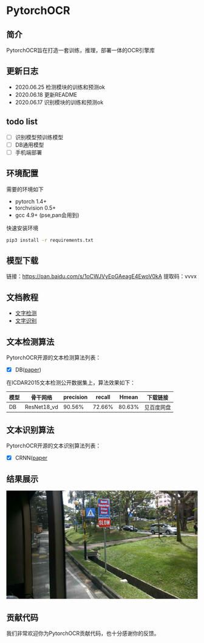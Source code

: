 # PytorchOCR

## 简介
PytorchOCR旨在打造一套训练，推理，部署一体的OCR引擎库

## 更新日志
* 2020.06.25 检测模块的训练和预测ok
* 2020.06.18 更新README
* 2020.06.17 识别模块的训练和预测ok

## todo list
* [ ] 识别模型预训练模型
* [ ] DB通用模型
* [ ] 手机端部署

## 环境配置

需要的环境如下
* pytorch 1.4+
* torchvision 0.5+
* gcc 4.9+ (pse,pan会用到)

快速安装环境
```bash
pip3 install -r requirements.txt
```

## 模型下载

链接：https://pan.baidu.com/s/1oCWJVyEpGAeagE4EwoV0kA 
提取码：vvvx

## 文档教程
* [文字检测](doc/检测.md)
* [文字识别](doc/识别.md)

## 文本检测算法

PytorchOCR开源的文本检测算法列表：
- [x]  DB([paper](https://arxiv.org/abs/1911.08947))

在ICDAR2015文本检测公开数据集上，算法效果如下：


| 模型 | 骨干网络 | precision | recall | Hmean | 下载链接 |
|  ----  | ----  |  ----  | ----  |  ----  | ----  |
|DB|ResNet18_vd|90.56%|72.66%|80.63%|见百度网盘|

## 文本识别算法

PytorchOCR开源的文本识别算法列表：
- [x]  CRNN([paper](https://arxiv.org/abs/1507.05717)

## 结果展示

![检测](doc/imgs/exampl1.png)

## 贡献代码
我们非常欢迎你为PytorchOCR贡献代码，也十分感谢你的反馈。
